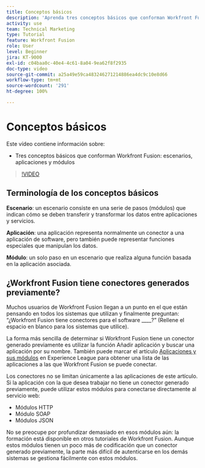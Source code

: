 ```yaml
---
title: Conceptos básicos
description: 'Aprenda tres conceptos básicos que conforman Workfront Fusion: escenarios, aplicaciones y módulos en  [!DNL Adobe Workfront Fusion].'
activity: use
team: Technical Marketing
type: Tutorial
feature: Workfront Fusion
role: User
level: Beginner
jira: KT-9000
exl-id: c04baa0c-40e4-4c61-8a04-9ea62f8f2935
doc-type: video
source-git-commit: a25a49e59ca483246271214886ea4dc9c10e8d66
workflow-type: tm+mt
source-wordcount: '291'
ht-degree: 100%

---
```


# Conceptos básicos

Este vídeo contiene información sobre:

* Tres conceptos básicos que conforman Workfront Fusion: escenarios, aplicaciones y módulos

>[!VIDEO](https://video.tv.adobe.com/v/335260/?quality=12&learn=on)

## Terminología de los conceptos básicos

**Escenario**: un escenario consiste en una serie de pasos (módulos) que indican cómo se deben transferir y transformar los datos entre aplicaciones y servicios.

**Aplicación**: una aplicación representa normalmente un conector a una aplicación de software, pero también puede representar funciones especiales que manipulan los datos.

**Módulo**: un solo paso en un escenario que realiza alguna función basada en la aplicación asociada.

## ¿Workfront Fusion tiene conectores generados previamente?

Muchos usuarios de Workfront Fusion llegan a un punto en el que están pensando en todos los sistemas que utilizan y finalmente preguntan: “¿Workfront Fusion tiene conectores para el software ____?” (Rellene el espacio en blanco para los sistemas que utilice).

La forma más sencilla de determinar si Workfront Fusion tiene un conector generado previamente es utilizar la función Añadir aplicación y buscar una aplicación por su nombre. También puede marcar el artículo [Aplicaciones y sus módulos](https://experienceleague.adobe.com/docs/workfront/using/adobe-workfront-fusion/fusion-apps-and-modules/apps-and-their-modules.html?lang=es) en Experience League para obtener una lista de las aplicaciones a las que Workfront Fusion se puede conectar.

Los conectores no se limitan únicamente a las aplicaciones de este artículo. Si la aplicación con la que desea trabajar no tiene un conector generado previamente, puede utilizar estos módulos para conectarse directamente al servicio web:

* Módulos HTTP
* Módulo SOAP
* Módulos JSON

No se preocupe por profundizar demasiado en esos módulos aún: la formación está disponible en otros tutoriales de Workfront Fusion. Aunque estos módulos tienen un poco más de codificación que un conector generado previamente, la parte más difícil de autenticarse en los demás sistemas se gestiona fácilmente con estos módulos.
